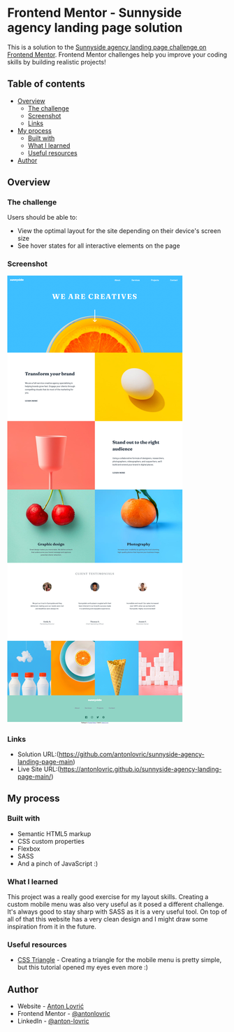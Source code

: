 # Frontend Mentor - Sunnyside agency landing page solution

This is a solution to the [Sunnyside agency landing page challenge on Frontend Mentor](https://www.frontendmentor.io/challenges/sunnyside-agency-landing-page-7yVs3B6ef). Frontend Mentor challenges help you improve your coding skills by building realistic projects!

## Table of contents

- [Overview](#overview)
  - [The challenge](#the-challenge)
  - [Screenshot](#screenshot)
  - [Links](#links)
- [My process](#my-process)
  - [Built with](#built-with)
  - [What I learned](#what-i-learned)
  - [Useful resources](#useful-resources)
- [Author](#author)

## Overview

### The challenge

Users should be able to:

- View the optimal layout for the site depending on their device's screen size
- See hover states for all interactive elements on the page

### Screenshot

![](/images/projectScreenshot.png)

### Links

- Solution URL:(https://github.com/antonlovric/sunnyside-agency-landing-page-main)
- Live Site URL:(https://antonlovric.github.io/sunnyside-agency-landing-page-main/)

## My process

### Built with

- Semantic HTML5 markup
- CSS custom properties
- Flexbox
- SASS
- And a pinch of JavaScript :)

### What I learned

This project was a really good exercise for my layout skills. Creating a custom mobile menu was also very useful as it posed a different challenge. It's always good to stay sharp with SASS as it is a very useful tool. On top of all of that this website has a very clean design and I might draw some inspiration from it in the future.

### Useful resources

- [CSS Triangle](https://css-tricks.com/snippets/css/css-triangle/) - Creating a triangle for the mobile menu is pretty simple, but this tutorial opened my eyes even more :)

## Author

- Website - [Anton Lovrić](https://antonlovric.github.io/Portfolio/)
- Frontend Mentor - [@antonlovric](https://www.frontendmentor.io/profile/antonlovric)
- LinkedIn - [@anton-lovric](https://www.linkedin.com/in/anton-lovric/)
